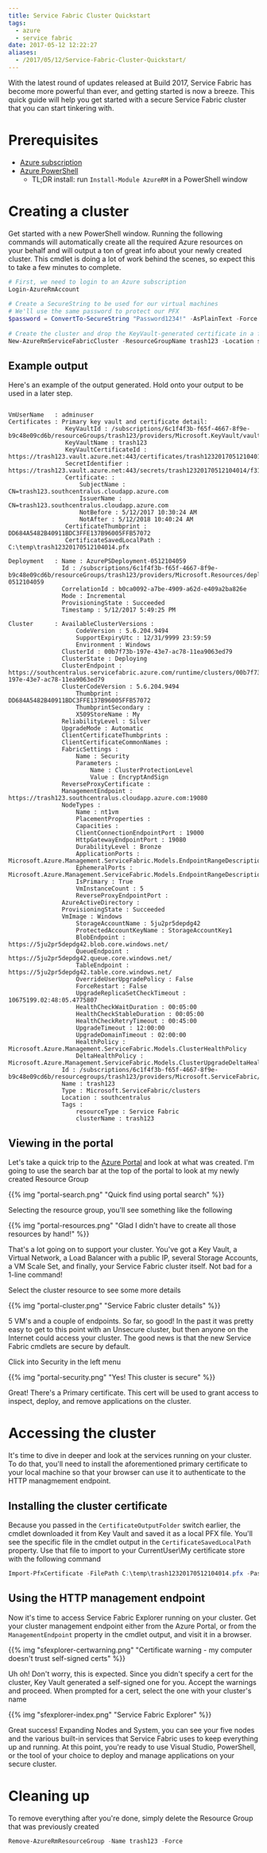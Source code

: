 ```yaml
---
title: Service Fabric Cluster Quickstart
tags:
  - azure
  - service fabric
date: 2017-05-12 12:22:27
aliases:
  - /2017/05/12/Service-Fabric-Cluster-Quickstart/
---
```



With the latest round of updates released at Build 2017, Service Fabric has become more powerful than ever, and getting started is now a breeze. This quick guide will help you get started with a secure Service Fabric cluster that you can start tinkering with.

# Prerequisites

* [Azure subscription](https://azure.microsoft.com/en-us/free/)
* [Azure PowerShell](https://www.powershellgallery.com/packages/AzureRM/)
  * TL;DR install: run `Install-Module AzureRM` in a PowerShell window

# Creating a cluster

Get started with a new PowerShell window. Running the following commands will automatically create all the required Azure resources on your behalf and will output a ton of great info about your newly created cluster. This cmdlet is doing a lot of work behind the scenes, so expect this to take a few minutes to complete.

```powershell
# First, we need to login to an Azure subscription
Login-AzureRmAccount
 
# Create a SecureString to be used for our virtual machines
# We'll use the same password to protect our PFX
$password = ConvertTo-SecureString "Password1234!" -AsPlainText -Force
 
# Create the cluster and drop the KeyVault-generated certificate in a folder
New-AzureRmServiceFabricCluster -ResourceGroupName trash123 -Location southcentralus -VmPassword $password -CertificateOutputFolder C:\temp -CertificatePassword $password
```

## Example output

Here's an example of the output generated. Hold onto your output to be used in a later step.

```

VmUserName   : adminuser
Certificates : Primary key vault and certificate detail:
                KeyVaultId : /subscriptions/6c1f4f3b-f65f-4667-8f9e-b9c48e09cd6b/resourceGroups/trash123/providers/Microsoft.KeyVault/vaults/trash123
                KeyVaultName : trash123
                KeyVaultCertificateId : https://trash123.vault.azure.net:443/certificates/trash12320170512104014/f31c6346957349999f0958d1750c2745
                SecretIdentifier : https://trash123.vault.azure.net:443/secrets/trash12320170512104014/f31c6346957349999f0958d1750c2745
                Certificate: :
                    SubjectName : CN=trash123.southcentralus.cloudapp.azure.com
                    IssuerName : CN=trash123.southcentralus.cloudapp.azure.com
                    NotBefore : 5/12/2017 10:30:24 AM
                    NotAfter : 5/12/2018 10:40:24 AM
                CertificateThumbprint : DD684A5482B40911BDC3FFE137B96005FFB57072
                CertificateSavedLocalPath : C:\temp\trash12320170512104014.pfx

Deployment   : Name : AzurePSDeployment-0512104059
               Id : /subscriptions/6c1f4f3b-f65f-4667-8f9e-b9c48e09cd6b/resourceGroups/trash123/providers/Microsoft.Resources/deployments/AzurePSDeployment-0512104059
               CorrelationId : b0ca0092-a7be-4909-a62d-e409a2ba826e
               Mode : Incremental
               ProvisioningState : Succeeded
               Timestamp : 5/12/2017 5:49:25 PM

Cluster      : AvailableClusterVersions :
                   CodeVersion : 5.6.204.9494
                   SupportExpiryUtc : 12/31/9999 23:59:59
                   Environment : Windows
               ClusterId : 00b7f73b-197e-43e7-ac78-11ea9063ed79
               ClusterState : Deploying
               ClusterEndpoint : https://southcentralus.servicefabric.azure.com/runtime/clusters/00b7f73b-197e-43e7-ac78-11ea9063ed79
               ClusterCodeVersion : 5.6.204.9494
                   Thumbprint : DD684A5482B40911BDC3FFE137B96005FFB57072
                   ThumbprintSecondary :
                   X509StoreName : My
               ReliabilityLevel : Silver
               UpgradeMode : Automatic
               ClientCertificateThumbprints :
               ClientCertificateCommonNames :
               FabricSettings :
                   Name : Security
                   Parameters :
                       Name : ClusterProtectionLevel
                       Value : EncryptAndSign
               ReverseProxyCertificate :
               ManagementEndpoint : https://trash123.southcentralus.cloudapp.azure.com:19080
               NodeTypes :
                   Name : nt1vm
                   PlacementProperties :
                   Capacities :
                   ClientConnectionEndpointPort : 19000
                   HttpGatewayEndpointPort : 19080
                   DurabilityLevel : Bronze
                   ApplicationPorts : Microsoft.Azure.Management.ServiceFabric.Models.EndpointRangeDescription
                   EphemeralPorts : Microsoft.Azure.Management.ServiceFabric.Models.EndpointRangeDescription
                   IsPrimary : True
                   VmInstanceCount : 5
                   ReverseProxyEndpointPort :
               AzureActiveDirectory :
               ProvisioningState : Succeeded
               VmImage : Windows
                   StorageAccountName : 5ju2pr5depdg42
                   ProtectedAccountKeyName : StorageAccountKey1
                   BlobEndpoint : https://5ju2pr5depdg42.blob.core.windows.net/
                   QueueEndpoint : https://5ju2pr5depdg42.queue.core.windows.net/
                   TableEndpoint : https://5ju2pr5depdg42.table.core.windows.net/
                   OverrideUserUpgradePolicy : False
                   ForceRestart : False
                   UpgradeReplicaSetCheckTimeout : 10675199.02:48:05.4775807
                   HealthCheckWaitDuration : 00:05:00
                   HealthCheckStableDuration : 00:05:00
                   HealthCheckRetryTimeout : 00:45:00
                   UpgradeTimeout : 12:00:00
                   UpgradeDomainTimeout : 02:00:00
                   HealthPolicy : Microsoft.Azure.Management.ServiceFabric.Models.ClusterHealthPolicy
                   DeltaHealthPolicy : Microsoft.Azure.Management.ServiceFabric.Models.ClusterUpgradeDeltaHealthPolicy
               Id : /subscriptions/6c1f4f3b-f65f-4667-8f9e-b9c48e09cd6b/resourcegroups/trash123/providers/Microsoft.ServiceFabric/clusters/trash123
               Name : trash123
               Type : Microsoft.ServiceFabric/clusters
               Location : southcentralus
               Tags :
                   resourceType : Service Fabric
                   clusterName : trash123

```

## Viewing in the portal

Let's take a quick trip to the [Azure Portal](https://portal.azure.com) and look at what was created. I'm going to use the search bar at the top of the portal to look at my newly created Resource Group

{{% img "portal-search.png" "Quick find using portal search" %}}

Selecting the resource group, you'll see something like the following

{{% img "portal-resources.png" "Glad I didn't have to create all those resources by hand!" %}}

That's a lot going on to support your cluster. You've got a Key Vault, a Virtual Network, a Load Balancer with a public IP, several Storage Accounts, a VM Scale Set, and finally, your Service Fabric cluster itself. Not bad for a 1-line command! 

Select the cluster resource to see some more details

{{% img "portal-cluster.png" "Service Fabric cluster details" %}}

5 VM's and a couple of endpoints. So far, so good! In the past it was pretty easy to get to this point with an Unsecure cluster, but then anyone on the Internet could access your cluster. The good news is that the new Service Fabric cmdlets are secure by default.

Click into Security in the left menu

{{% img "portal-security.png" "Yes! This cluster is secure" %}}

Great! There's a Primary certificate. This cert will be used to grant access to inspect, deploy, and remove applications on the cluster.

# Accessing the cluster

It's time to dive in deeper and look at the services running on your cluster. To do that, you'll need to install the aforementioned primary certificate to your local machine so that your browser can use it to authenticate to the HTTP managmement endpoint.

## Installing the cluster certificate

Because you passed in the `CertificateOutputFolder` switch earlier, the cmdlet downloaded it from Key Vault and saved it as a local PFX file. You'll see the specific file in the cmdlet output in the `CertificateSavedLocalPath` property. Use that file to import to your CurrentUser\My certificate store with the following command

```powershell
Import-PfxCertificate -FilePath C:\temp\trash12320170512104014.pfx -Password $password -CertStoreLocation Cert:\CurrentUser\My -Exportable
```

## Using the HTTP management endpoint

Now it's time to access Service Fabric Explorer running on your cluster. Get your cluster management endpoint either from the Azure Portal, or from the `ManagementEndpoint` property in the cmdlet output, and visit it in a browser.

{{% img "sfexplorer-certwarning.png" "Certificate warning - my computer doesn't trust self-signed certs" %}}

Uh oh! Don't worry, this is expected. Since you didn't specify a cert for the cluster, Key Vault generated a self-signed one for you. Accept the warnings and proceed. When prompted for a cert, select the one with your cluster's name

{{% img "sfexplorer-index.png" "Service Fabric Explorer" %}}

Great success! Expanding Nodes and System, you can see your five nodes and the various built-in services that Service Fabric uses to keep everything up and running. At this point, you're ready to use Visual Studio, PowerShell, or the tool of your choice to deploy and manage applications on your secure cluster.

# Cleaning up

To remove everything after you're done, simply delete the Resource Group that was previously created

```powershell
Remove-AzureRmResourceGroup -Name trash123 -Force
```